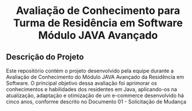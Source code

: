 <h1 align="center">Avaliação de Conhecimento para Turma de
 Residência em Software Módulo JAVA Avançado</h1>

 ## Descrição do Projeto

Este repositório contém o projeto desenvolvido pela equipe durante a Avaliação de Conhecimento do Módulo JAVA Avançado da Residência em Software. O principal objetivo dessa avaliação foi aprimorar os conhecimentos e habilidades dos residentes em Java, aplicando-os na atualização, adaptação e otimização de um e-commerce desenvolvido há cinco anos, conforme descrito no Documento 01 - Solicitação de Mudança

